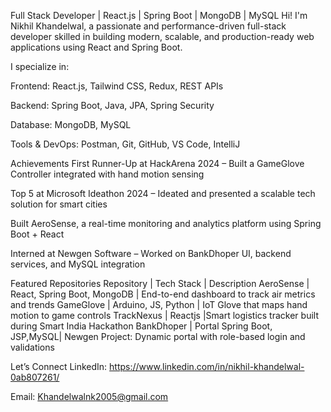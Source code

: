 Full Stack Developer | React.js | Spring Boot | MongoDB | MySQL
Hi! I'm Nikhil Khandelwal, a passionate and performance-driven full-stack developer skilled in building modern, scalable, and production-ready web applications using React and Spring Boot.

I specialize in:

Frontend: React.js, Tailwind CSS, Redux, REST APIs

Backend: Spring Boot, Java, JPA, Spring Security

Database: MongoDB, MySQL

Tools & DevOps: Postman, Git, GitHub, VS Code, IntelliJ

Achievements
 First Runner-Up at HackArena 2024 – Built a GameGlove Controller integrated with hand motion sensing

 Top 5 at Microsoft Ideathon 2024 – Ideated and presented a scalable tech solution for smart cities

 Built AeroSense, a real-time monitoring and analytics platform using Spring Boot + React

 Interned at Newgen Software – Worked on BankDhoper UI, backend services, and MySQL integration

Featured Repositories
Repository | Tech Stack                   |	Description
AeroSense	 | React, Spring Boot, MongoDB	| End-to-end dashboard to track air metrics and trends
GameGlove  | 	Arduino, JS, Python         |	IoT Glove that maps hand motion to game controls
TrackNexus |	Reactjs                     |Smart logistics tracker built during Smart India Hackathon
BankDhoper | Portal	Spring Boot, JSP,MySQL|	Newgen Project: Dynamic portal with role-based login and validations

 Let’s Connect
 LinkedIn: https://www.linkedin.com/in/nikhil-khandelwal-0ab807261/

 Email: Khandelwalnk2005@gmail.com

